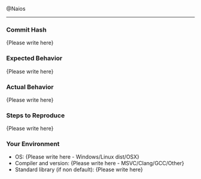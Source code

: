 @Naios <!-- This is required so I get notified properly -->

<!-- Please replace {Please write here} with your description -->

<!-- Questions are highly welcomed! For those you may delete the template below. -->

-----

### Commit Hash

{Please write here}

### Expected Behavior

{Please write here}

### Actual Behavior

{Please write here}

### Steps to Reproduce

{Please write here}

### Your Environment

- OS: {Please write here - Windows/Linux dist/OSX}
- Compiler and version: {Please write here - MSVC/Clang/GCC/Other}
- Standard library (if non default): {Please write here}

